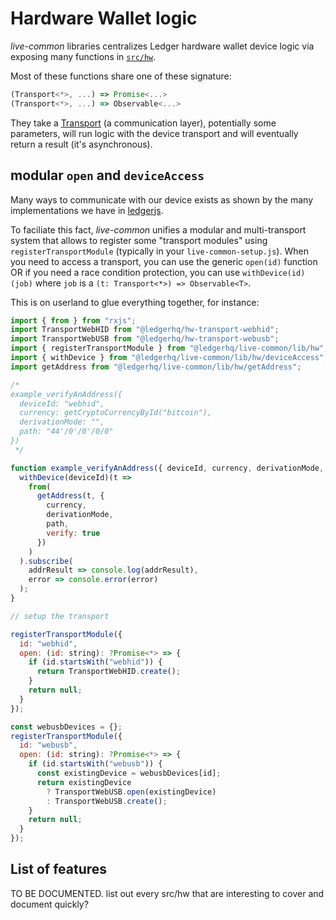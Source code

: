 # Hardware Wallet logic

_live-common_ libraries centralizes Ledger hardware wallet device logic via exposing many functions in [`src/hw`](../src/hw).

Most of these functions share one of these signature:

```js
(Transport<*>, ...) => Promise<...>
(Transport<*>, ...) => Observable<...>
```

They take a [Transport](https://github.com/LedgerHQ/ledgerjs) (a communication layer), potentially some parameters, will run logic with the device transport and will eventually return a result (it's asynchronous).

## modular `open` and `deviceAccess`

Many ways to communicate with our device exists as shown by the many implementations we have in [ledgerjs](https://github.com/LedgerHQ/ledgerjs).

To faciliate this fact, _live-common_ unifies a modular and multi-transport system that allows to register some "transport modules" using `registerTransportModule` (typically in your `live-common-setup.js`). When you need to access a transport, you can use the generic `open(id)` function OR if you need a race condition protection, you can use `withDevice(id)(job)` where `job` is a `(t: Transport<*>) => Observable<T>`.

This is on userland to glue everything together, for instance:

```js
import { from } from "rxjs";
import TransportWebHID from "@ledgerhq/hw-transport-webhid";
import TransportWebUSB from "@ledgerhq/hw-transport-webusb";
import { registerTransportModule } from "@ledgerhq/live-common/lib/hw";
import { withDevice } from "@ledgerhq/live-common/lib/hw/deviceAccess";
import getAddress from "@ledgerhq/live-common/lib/hw/getAddress";

/*
example_verifyAnAddress({
  deviceId: "webhid",
  currency: getCryptoCurrencyById("bitcoin"),
  derivationMode: "",
  path: "44'/0'/0'/0/0"
}) 
 */

function example_verifyAnAddress({ deviceId, currency, derivationMode, path }) {
  withDevice(deviceId)(t =>
    from(
      getAddress(t, {
        currency,
        derivationMode,
        path,
        verify: true
      })
    )
  ).subscribe(
    addrResult => console.log(addrResult),
    error => console.error(error)
  );
}

// setup the transport

registerTransportModule({
  id: "webhid",
  open: (id: string): ?Promise<*> => {
    if (id.startsWith("webhid")) {
      return TransportWebHID.create();
    }
    return null;
  }
});

const webusbDevices = {};
registerTransportModule({
  id: "webusb",
  open: (id: string): ?Promise<*> => {
    if (id.startsWith("webusb")) {
      const existingDevice = webusbDevices[id];
      return existingDevice
        ? TransportWebUSB.open(existingDevice)
        : TransportWebUSB.create();
    }
    return null;
  }
});
```

## List of features

TO BE DOCUMENTED. list out every src/hw that are interesting to cover and document quickly?
